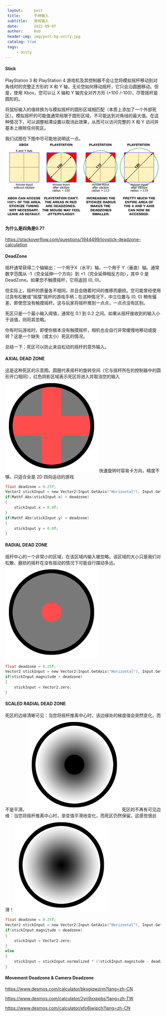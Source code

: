 ```yaml
---
 layout:     post
 title:      手柄输入
 subtitle:   游戏输入
 date:       2022-09-07
 author:     Bob
 header-img: img/post-bg-unity.jpg
 catalog: true
 tags:
     - Unity
---
```


#### Stick

PlayStation 3 和 PlayStation 4 游戏机及其控制器不会让您将模拟摇杆移动到对角线时的完整正方形的 X 和 Y 轴，无论您如何移动摇杆，它只会沿圆圈移动。但是，使用 Xbox，您可以让 X 轴和 Y 轴完全对齐方形 (+100 /-100)，尽管摇杆是圆形的。
 
将鼠标输入的值转换为与模拟摇杆的圆形区域相匹配（本质上添加了一个外部死区）。模拟摇杆的可能值通常局限于圆形区域，不可能达到对角线的最大值。在这种情况下，可以调整粘滞设置以取消此效果，从而可以访问完整的 X 和 Y 访问并基本上擦除任何死区。

我们试图在下图中尽可能地说明这一点。
![image](/img/drex_mouse_settings_custom.webp)

#### 为什么是四角是0.7?
https://stackoverflow.com/questions/1944499/joystick-deadzone-calculation

#### DeadZone
摇杆通常获得二个轴输出：一个用于X（水平）轴，一个用于 Y（垂直）轴。通常数字范围从 -1（完全延伸一个方向）到 +1（完全延伸相反方向），其中 0 是DeadZone。如果您不触摸摇杆，它将返回 (0, 0)。

但实际上，摇杆的质量各不相同，并且会随着时间的推移而磨损。您可能曾经使用过具有松散或“摇摆”摇杆的游戏手柄；在这种情况下，中立位置与 (0, 0) 稍有偏差，即使您没有触摸摇杆。这与玩家将摇杆推到一点点，一点点没有区别。

死区只是一个最小输入阈值，通常在 0.1 到 0.2 之间。如果从摇杆接收到的输入小于该值，则将其忽略。

你有时玩游戏时，即使你根本没有触摸摇杆，相机也会自行非常缓慢地移动或旋转？这是一个缺失（或太小）死区的情况。

总结一下：死区可以防止来自松动的摇杆的意外输入。

#### AXIAL DEAD ZONE
这是这种死区的示意图。圆圈代表摇杆的旋转空间（它与摇杆所在的控制器中的圆形开口相同），红色阴影区域表示死区将进入并取消您的输入
![image](/img/axial-deadzone.jpg)
快速旋转时容易卡方向，精度不够。只适合全是 2D 四向运动的游戏

```c
float deadzone = 0.25f;
Vector2 stickInput = new Vector2(Input.GetAxis("Horizontal"), Input.GetAxis("Vertical"));
if(Mathf.Abs(stickInput.x) < deadzone)
{
	stickInput.x = 0.0f;
}
if(Mathf.Abs(stickInput.y) < deadzone)
{
	stickInput.y = 0.0f;
}
```

#### RADIAL DEAD ZONE
摇杆中心的一个非常小的区域，在该区域内输入被忽略。该区域的大小只是我们对松散、磨损的摇杆在没有摇动的情况下可能自行摆动多远。
![image](/img/radial-deadzone.jpg)

```c
float deadzone = 0.25f;
Vector2 stickInput = new Vector2(Input.GetAxis("Horizontal"), Input.GetAxis("Vertical"));
if(stickInput.magnitude < deadzone)
{
	stickInput = Vector2.zero;
}
```

#### SCALED RADIAL DEAD ZONE
死区的边缘清晰可见：当您将摇杆推离中心时，该边缘处的梯度值会突然变化，而不是平滑。
![image](/img/precision-problem.jpg)
死区的不再有可见边缘：当您将摇杆推离中心时，渐变值平滑地变化，而死区仍然保留。这感觉很丝滑！
![image](/img/scaled-radial-deadzone.jpg)

```c
float deadzone = 0.25f;
Vector2 stickInput = new Vector2(Input.GetAxis("Horizontal"), Input.GetAxis("Vertical"));
if(stickInput.magnitude < deadzone)
{
	stickInput = Vector2.zero;
}
else
{
	stickInput = stickInput.normalized * ((stickInput.magnitude - deadzone) / (1 - deadzone));
}
```

####  Movement Deadzone & Camera Deadzone
https://www.desmos.com/calculator/bksgiqwzrm?lang=zh-CN

https://www.desmos.com/calculator/2yn9xxppbs?lang=zh-TW

https://www.desmos.com/calculator/efo6jwjpch?lang=zh-CN

<!--
参考资料:
[DeadZone](http://joshsutphin.com/2013/04/12/doing-thumbstick-dead-zones-right.html)
[Analog stick input traces a square](https://forums.unrealengine.com/t/analog-stick-input-traces-a-square/318270)
[射击游戏手感](https://zhuanlan.zhihu.com/p/433929865)
[Gamepads suck](https://shawnhargreaves.com/blog/gamepads-suck.html)
[Understanding thumbstick deadzones](https://github.com/Minimuino/thumbstick-deadzones)
[手柄测试](https://gamepad-tester.com/)
[interpreting-analog-sticks](http://blog.hypersect.com/interpreting-analog-sticks/)
[Deadzone Types: Square, Circular, Rounded Square](https://www.youtube.com/watch?v=e5fsPRJubOw)
[Game Deadzone](https://www.youtube.com/user/EternalDahaka)
[Mouse Settings](https://www.cronusmax.com/manual/mouse_settings_print.htm)
[StickDeadzoneProcessor](https://docs.unity3d.com/Packages/com.unity.inputsystem@1.0/api/UnityEngine.InputSystem.Processors.StickDeadzoneProcessor.html)

-->